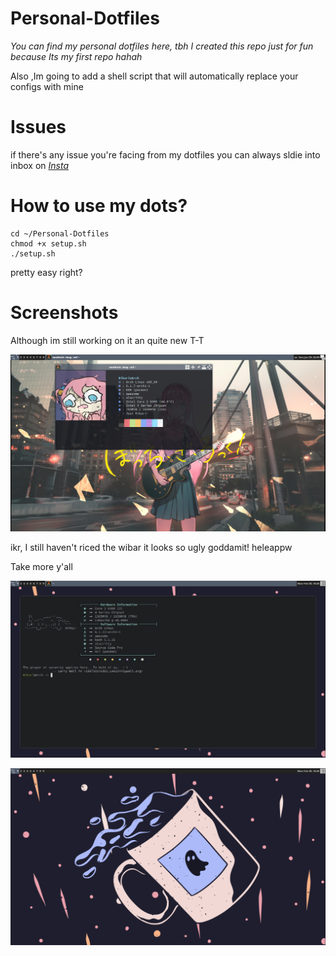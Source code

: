 # Personal-Dotfiles
*You can find my personal dotfiles here, tbh I created this repo just for fun because Its my first repo hahah*

Also ,Im going to add a shell script that will automatically replace your configs with mine

# Issues
if there's any issue you're facing from my dotfiles you can always sldie into inbox on *[Insta](https://www.instagram.com/based_ricky/)*

# How to use my dots?

```
cd ~/Personal-Dotfiles
chmod +x setup.sh
./setup.sh
```
pretty easy right?

# Screenshots
Although im still working on it an quite new T-T

![image of my wm](/Screenshots/ss1.png)

ikr, I still haven't riced the wibar it looks so ugly goddamit! heleappw 

Take more y'all

![Second one OMG](/Screenshots/ss2.png)

![The final one for now](/Screenshots/ss3.png)
